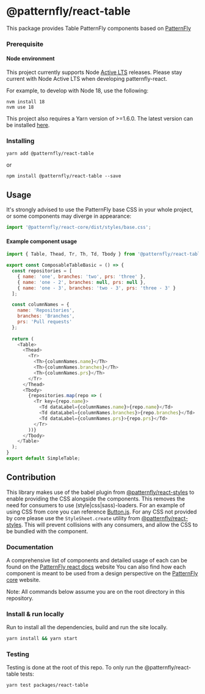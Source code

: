 # @patternfly/react-table

This package provides Table PatternFly components based on [PatternFly][patternfly]

### Prerequisite

#### Node environment

This project currently supports Node [Active LTS](https://github.com/nodejs/Release#release-schedule) releases. Please stay current with Node Active LTS when developing patternfly-react.

For example, to develop with Node 18, use the following:

```
nvm install 18
nvm use 18
```

This project also requires a Yarn version of >=1.6.0. The latest version can be installed [here](https://yarnpkg.com/).

### Installing

```
yarn add @patternfly/react-table
```

or

```
npm install @patternfly/react-table --save
```

## Usage

It's strongly advised to use the PatternFly base CSS in your whole project, or some components may diverge in appearance:

```js
import '@patternfly/react-core/dist/styles/base.css';
```

#### Example component usage

```js
import { Table, Thead, Tr, Th, Td, Tbody } from '@patternfly/react-table';

export const ComposableTableBasic = () => {
  const repositories = [
    { name: 'one', branches: 'two', prs: 'three' },
    { name: 'one - 2', branches: null, prs: null },
    { name: 'one - 3', branches: 'two - 3', prs: 'three - 3' }
  ];

  const columnNames = {
    name: 'Repositories',
    branches: 'Branches',
    prs: 'Pull requests'
  };
  
  return (
    <Table>
      <Thead>
        <Tr>
          <Th>{columnNames.name}</Th>
          <Th>{columnNames.branches}</Th>
          <Th>{columnNames.prs}</Th>
        </Tr>
      </Thead>
      <Tbody>
        {repositories.map(repo => (
          <Tr key={repo.name}>
            <Td dataLabel={columnNames.name}>{repo.name}</Td>
            <Td dataLabel={columnNames.branches}>{repo.branches}</Td>
            <Td dataLabel={columnNames.prs}>{repo.prs}</Td>
          </Tr>
        ))}
      </Tbody>
    </Table>
  );
}
export default SimpleTable;
```

## Contribution

This library makes use of the babel plugin from [@patternfly/react-styles](../react-styles/README.md) to enable providing the CSS alongside the components. This removes the need for consumers to use (style|css|sass)-loaders. For an example of using CSS from core you can reference [Button.js](./src/components/Button/Button.js). For any CSS not provided by core please use the `StyleSheet.create` utility from [@patternfly/react-styles](../react-styles/README.md). This will prevent collisions with any consumers, and allow the CSS to be bundled with the component.

### Documentation

A comprehensive list of components and detailed usage of each can be found on the [PatternFly react docs][docs] website
You can also find how each component is meant to be used from a design perspective on the [PatternFly core][patternfly] website.

Note: All commands below assume you are on the root directory in this repository.

### Install & run locally

Run to install all the dependencies, build and run the site locally.

```sh
yarn install && yarn start
```

### Testing

Testing is done at the root of this repo. To only run the @patternfly/react-table tests:

```
yarn test packages/react-table
```

[patternfly]: https://github.com/patternfly/patternfly
[docs]: https://react-staging.patternfly.org/
